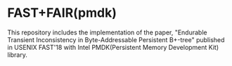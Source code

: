 FAST+FAIR(pmdk)
===============
This repository includes the implementation of the paper, "Endurable Transient Inconsistency in Byte-Addressable Persistent B+-tree" published in USENIX FAST'18 with Intel PMDK(Persistent Memory Development Kit) library.
